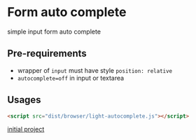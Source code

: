 # Form auto complete

simple input form auto complete

## Pre-requirements
- wrapper of `input` must have style `position: relative`
- `autocomplete=off` in input or textarea
<!-- - `data-autocomplete='[json array]'` in input or textarea -->

## Usages

```html
<script src="dist/browser/light-autocomplete.js"></script>
```

[initial project](https://codepen.io/dimaslanjaka/pen/MWxqJRX?editors=1010)